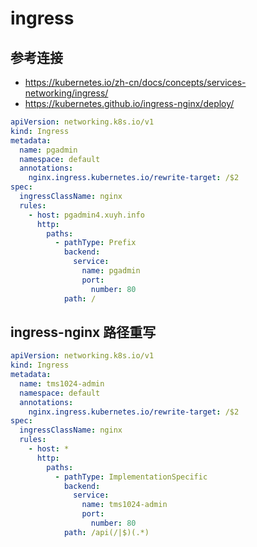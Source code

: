# ingress

## 参考连接

* https://kubernetes.io/zh-cn/docs/concepts/services-networking/ingress/
* https://kubernetes.github.io/ingress-nginx/deploy/

```yaml
apiVersion: networking.k8s.io/v1
kind: Ingress
metadata:
  name: pgadmin
  namespace: default
  annotations:
    nginx.ingress.kubernetes.io/rewrite-target: /$2
spec:
  ingressClassName: nginx
  rules:
    - host: pgadmin4.xuyh.info
      http:
        paths:
          - pathType: Prefix
            backend:
              service:
                name: pgadmin
                port:
                  number: 80
            path: /
```

## ingress-nginx 路径重写

```yaml
apiVersion: networking.k8s.io/v1
kind: Ingress
metadata:
  name: tms1024-admin
  namespace: default
  annotations:
    nginx.ingress.kubernetes.io/rewrite-target: /$2
spec:
  ingressClassName: nginx
  rules:
    - host: *
      http:
        paths:
          - pathType: ImplementationSpecific
            backend:
              service:
                name: tms1024-admin
                port:
                  number: 80
            path: /api(/|$)(.*)


```